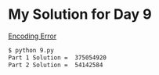 # My Solution for Day 9

[Encoding Error](https://adventofcode.com/2020/day/9)
```bash
$ python 9.py
Part 1 Solution =  375054920
Part 2 Solution =  54142584
```
